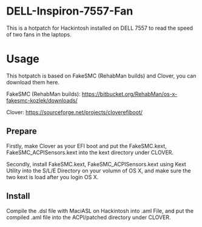 # DELL-Inspiron-7557-Fan
This is a hotpatch for Hackintosh installed on DELL 7557 to read the speed of two fans in the laptops.
# Usage
This hotpatch is based on FakeSMC (RehabMan builds) and Clover, you can download them here.

FakeSMC (RehabMan builds): https://bitbucket.org/RehabMan/os-x-fakesmc-kozlek/downloads/

Clover: https://sourceforge.net/projects/cloverefiboot/
## Prepare
Firstly, make Clover as your EFI boot and put the FakeSMC.kext, FakeSMC_ACPISensors.kext into the kext directory under CLOVER.

Secondly, install FakeSMC.kext, FakeSMC_ACPISensors.kext using Kext Utility into the S/L/E Directory on your volumn of OS X, and make sure the two kext is load after you login OS X.
## Install
Compile the .dsl file with MaciASL on Hackintosh into .aml File, and put the compiled .aml file into the ACPI/patched directory under CLOVER.
